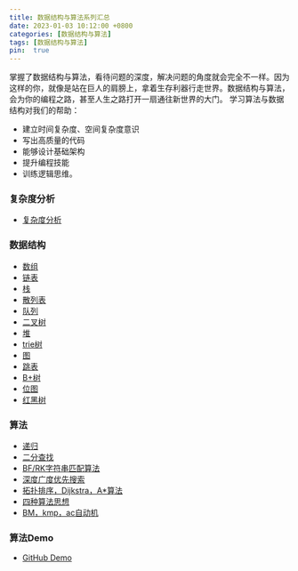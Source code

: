 ```yaml
---
title: 数据结构与算法系列汇总
date: 2023-01-03 10:12:00 +0800
categories: [数据结构与算法]
tags: [数据结构与算法]
pin:  true
---
```


掌握了数据结构与算法，看待问题的深度，解决问题的角度就会完全不一样。因为这样的你，就像是站在巨人的肩膀上，拿着生存利器行走世界。数据结构与算法，会为你的编程之路，甚至人生之路打开一扇通往新世界的大门。
学习算法与数据结构对我们的帮助：

- 建立时间复杂度、空间复杂度意识
- 写出高质量的代码
- 能够设计基础架构
- 提升编程技能
- 训练逻辑思维。

### 复杂度分析

- [复杂度分析](https://jasonbourne723.github.io/posts/complexity/)

### 数据结构

- [数组](https://jasonbourne723.github.io/posts/array/)
- [链表](https://jasonbourne723.github.io/posts/link-list/)
- [栈](https://jasonbourne723.github.io/posts/stack/)
- [散列表](https://jasonbourne723.github.io/posts/hash-table/)
- [队列](https://jasonbourne723.github.io/posts/queue/)
- [二叉树](https://jasonbourne723.github.io/posts/binary-tree/)
- [堆](https://jasonbourne723.github.io/posts/heap/)
- [trie树](https://jasonbourne723.github.io/posts/trie/)
- [图](https://jasonbourne723.github.io/posts/graph/)
- [跳表](https://jasonbourne723.github.io/posts/skip-list/)
- [B+树](https://jasonbourne723.github.io/posts/b+tree/)
- [位图](https://jasonbourne723.github.io/posts/bit-map/)
- [红黑树](https://jasonbourne723.github.io/posts/red-black-tree/)

### 算法

- [递归](https://jasonbourne723.github.io/posts/recursion/)
- [二分查找](https://jasonbourne723.github.io/posts/binary-search/)
- [BF/RK字符串匹配算法](https://jasonbourne723.github.io/posts/bf-rk/)
- [深度广度优先搜索](https://jasonbourne723.github.io/posts/deep-search/)
- [拓扑排序，Dijkstra，A*算法](https://jasonbourne723.github.io/posts/dijkstra/)
- [四种算法思想](https://jasonbourne723.github.io/posts/algorithm-thinking/)
- [BM，kmp，ac自动机](https://jasonbourne723.github.io/posts/bm-kmp/)

### 算法Demo

- [GitHub Demo](https://github.com/Jasonbourne723/DataStructureAndAlgorithm-Demo)
